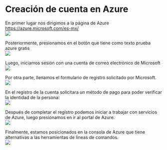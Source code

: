 <h1>Creación de cuenta en Azure</h1>

En primer lugar nos dirigimos a la página de Azure https://azure.microsoft.com/es-mx/
<br>
<img src="https://user-images.githubusercontent.com/111609882/199322203-60d968bc-3e8a-41aa-bb85-e427837f3dcf.png">

Posteriormente, presionamos en el botón que tiene como texto prueba azure gratis
<br>
<img src="https://user-images.githubusercontent.com/111609882/199322436-ccc5f80a-6ca7-452f-be44-85e5a6e5e8d8.png">

Luego, iniciamos sesión con una cuenta de correo electrónico de Microsoft
<br>
<img src="https://user-images.githubusercontent.com/111609882/199322550-575dbeb8-8380-4cdc-86bc-aff990f60e07.png">

Por otra parte, llenamos el formulario de registro solicitado por Microsoft.
<br>
<img src="https://user-images.githubusercontent.com/111609882/199322805-8bd56f1f-d6d2-4a2d-95bf-4d3470c53f55.png">

En el registro de la cuenta solicitara un método de pago para poder verificar la identidad de la persona:
<br>
<img src="https://user-images.githubusercontent.com/111609882/199322897-5d6c6510-246e-4565-9e88-e2acae9f8862.png">

Después de completar el registro podemos iniciar a trabajar con servicios de Azure, luego presionamos en ir al portal de Azure.
<br>
<img src="https://user-images.githubusercontent.com/111609882/199322973-60a73c83-2a83-4ed6-9f5c-e21521efc50d.png">

Finalmente, estamos posicionados en la consola de Azure que tiene alternativas a las herramientas de lineas de comandos.
<br>
<img src="https://user-images.githubusercontent.com/111609882/199323085-caa656c0-5744-4ac4-bbe0-88b597a62f87.png">





